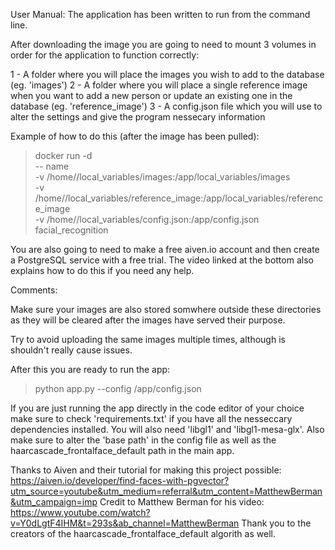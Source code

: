 User Manual:
The application has been written to run from the command line.

After downloading the image you are going to need to mount 3 volumes in order for the application to function correctly:

1 - A folder where you will place the images you wish to add to the database (eg. 'images')
2 - A folder where you will place a single reference image when you want to add a new person or update an existing one in the database (eg. 'reference_image') 
3 - A config.json file which you will use to alter the settings and give the program nessecary information

Example of how to do this (after the image has been pulled):

> docker run -d \
> -- name <name> \
> -v /home/<user>/local_variables/images:/app/local_variables/images \
> -v /home/<user>/local_variables/reference_image:/app/local_variables/reference_image \
> -v /home/<user>/local_variables/config.json:/app/config.json \
> facial_recognition


You are also going to need to make a free aiven.io account and then create a PostgreSQL service with a free trial. The video linked at the bottom also explains how to do this if you need any help.


Comments:

Make sure your images are also stored somwhere outside these directories as they will be cleared after the images have served their purpose.

Try to avoid uploading the same images multiple times, although is shouldn't really cause issues.


After this you are ready to run the app:

> python app.py --config /app/config.json


If you are just running the app directly in the code editor of your choice make sure to check 'requirements.txt' if you have all the nesseccary dependencies installed.
You will also need 'libgl1' and 'libgl1-mesa-glx'.
Also make sure to alter the 'base path' in the config file as well as the haarcascade_frontalface_default path in the main app.



Thanks to Aiven and their tutorial for making this project possible: https://aiven.io/developer/find-faces-with-pgvector?utm_source=youtube&utm_medium=referral&utm_content=MatthewBerman&utm_campaign=imp
Credit to Matthew Berman for his video: https://www.youtube.com/watch?v=Y0dLgtF4IHM&t=293s&ab_channel=MatthewBerman
Thank you to the creators of the haarcascade_frontalface_default algorith as well. 